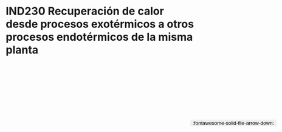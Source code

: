 
# IND230  Recuperación de calor desde procesos exotérmicos a otros procesos endotérmicos de la misma planta

<a href='../IND230  Recuperación de calor desde procesos exotérmicos a otros procesos endotérmicos de la misma planta.pdf' download>
<button class='md-button -primary' 
id='download-btn' style="position: fixed; top: 10%; right: 20px; 
        transform: translateY(-50%); z-index: 1000;  border: none; ">
:fontawesome-solid-file-arrow-down: 
</button>
</a>

<div 
    id='../IND230  Recuperación de calor desde procesos exotérmicos a otros procesos endotérmicos de la misma planta.pdf' 
    data-pdf-url='../IND230  Recuperación de calor desde procesos exotérmicos a otros procesos endotérmicos de la misma planta.pdf'
    style=' width: 100%; height: auto;overflow: auto;'>
</div>

